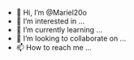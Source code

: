- 👋 Hi, I’m @Mariel20o
- 👀 I’m interested in ...
- 🌱 I’m currently learning ...
- 💞️ I’m looking to collaborate on ...
- 📫 How to reach me ...

<!---
Mariel20o/Mariel20o is a ✨ special ✨ repository because its `README.md` (this file) appears on your GitHub profile.
You can click the Preview link to take a look at your changes.
--->
